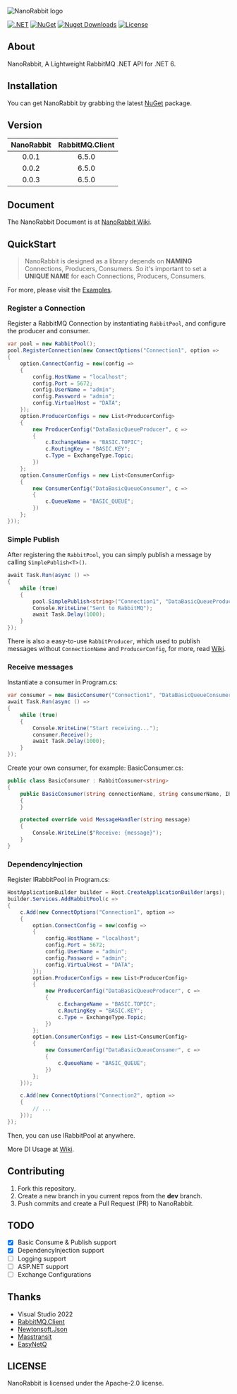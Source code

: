 ﻿![NanoRabbit logo](https://raw.githubusercontent.com/cgcel/NanoRabbit/master/Img/logo.png)

[![.NET](https://github.com/cgcel/NanoRabbit/actions/workflows/dotnet.yml/badge.svg?branch=master&event=push)](https://github.com/cgcel/NanoRabbit/actions/workflows/dotnet.yml) [![NuGet](https://img.shields.io/nuget/v/NanoRabbit.svg)](https://nuget.org/packages/NanoRabbit) [![Nuget Downloads](https://img.shields.io/nuget/dt/NanoRabbit)](https://www.nuget.org/packages/NanoRabbit) [![License](https://img.shields.io/github/license/cgcel/NanoRabbit)](https://github.com/cgcel/NanoRabbit)

## About

NanoRabbit, A Lightweight RabbitMQ .NET API for .NET 6.

## Installation

You can get NanoRabbit by grabbing the latest [NuGet](https://www.nuget.org/packages/NanoRabbit) package. 

## Version

| NanoRabbit | RabbitMQ.Client |
| :---: | :---: |
| 0.0.1 | 6.5.0 |
| 0.0.2 | 6.5.0 |
| 0.0.3 | 6.5.0 |

## Document

The NanoRabbit Document is at [NanoRabbit Wiki](https://github.com/cgcel/NanoRabbit/wiki).

## QuickStart

> NanoRabbit is designed as a library depends on **NAMING** Connections, Producers, Consumers. So it's important to set a **UNIQUE NAME** for each Connections, Producers, Consumers.

For more, please visit the [Examples](https://github.com/cgcel/NanoRabbit/tree/master/Example).

### Register a Connection

Register a RabbitMQ Connection by instantiating `RabbitPool`, and configure the producer and consumer.

```csharp
var pool = new RabbitPool();
pool.RegisterConnection(new ConnectOptions("Connection1", option =>
{
    option.ConnectConfig = new(config =>
    {
        config.HostName = "localhost";
        config.Port = 5672;
        config.UserName = "admin";
        config.Password = "admin";
        config.VirtualHost = "DATA";
    });
    option.ProducerConfigs = new List<ProducerConfig>
    {
        new ProducerConfig("DataBasicQueueProducer", c =>
        {
            c.ExchangeName = "BASIC.TOPIC";
            c.RoutingKey = "BASIC.KEY";
            c.Type = ExchangeType.Topic;
        })
    };
    option.ConsumerConfigs = new List<ConsumerConfig>
    {
        new ConsumerConfig("DataBasicQueueConsumer", c =>
        {
            c.QueueName = "BASIC_QUEUE";
        })
    };
}));
```

### Simple Publish

After registering the `RabbitPool`, you can simply publish a message by calling `SimplePublish<T>()`.

```csharp
await Task.Run(async () =>
{
    while (true)
    {
        pool.SimplePublish<string>("Connection1", "DataBasicQueueProducer", "Hello from SimplePublish<T>()!");
        Console.WriteLine("Sent to RabbitMQ");
        await Task.Delay(1000);
    }
});
```

There is also a easy-to-use `RabbitProducer`, which used to publish messages without `ConnectionName` and `ProducerConfig`, for more, read [Wiki](https://github.com/cgcel/NanoRabbit/wiki/Producer).

### Receive messages

Instantiate a consumer in Program.cs:

```csharp
var consumer = new BasicConsumer("Connection1", "DataBasicQueueConsumer", pool);
await Task.Run(async () =>
{
    while (true)
    {
        Console.WriteLine("Start receiving...");
        consumer.Receive();
        await Task.Delay(1000);
    }
});
```

Create your own consumer, for example: BasicConsumer.cs:

```csharp
public class BasicConsumer : RabbitConsumer<string>
{
    public BasicConsumer(string connectionName, string consumerName, IRabbitPool pool) : base(connectionName, consumerName, pool)
    {
    }

    protected override void MessageHandler(string message)
    {
        Console.WriteLine($"Receive: {message}");
    }
}
```

### DependencyInjection

Register IRabbitPool in Program.cs:

```csharp
HostApplicationBuilder builder = Host.CreateApplicationBuilder(args);
builder.Services.AddRabbitPool(c =>
{
    c.Add(new ConnectOptions("Connection1", option =>
    {
        option.ConnectConfig = new(config =>
        {
            config.HostName = "localhost";
            config.Port = 5672;
            config.UserName = "admin";
            config.Password = "admin";
            config.VirtualHost = "DATA";
        });
        option.ProducerConfigs = new List<ProducerConfig>
        {
            new ProducerConfig("DataBasicQueueProducer", c =>
            {
                c.ExchangeName = "BASIC.TOPIC";
                c.RoutingKey = "BASIC.KEY";
                c.Type = ExchangeType.Topic;
            })
        };
        option.ConsumerConfigs = new List<ConsumerConfig>
        {
            new ConsumerConfig("DataBasicQueueConsumer", c =>
            {
                c.QueueName = "BASIC_QUEUE";
            })
        };
    }));

    c.Add(new ConnectOptions("Connection2", option =>
    {
        // ...
    }));
});
```

Then, you can use IRabbitPool at anywhere.

More DI Usage at [Wiki](https://github.com/cgcel/NanoRabbit/wiki/DependencyInjection).

## Contributing

1. Fork this repository.
2. Create a new branch in you current repos from the **dev** branch.
3. Push commits and create a Pull Request (PR) to NanoRabbit.

## TODO

- [x] Basic Consume & Publish support
- [x] DependencyInjection support
- [ ] Logging support
- [ ] ASP.NET support
- [ ] Exchange Configurations

## Thanks

- Visual Studio 2022
- [RabbitMQ.Client](https://github.com/rabbitmq/rabbitmq-dotnet-client)
- [Newtonsoft.Json](https://github.com/JamesNK/Newtonsoft.Json)
- [Masstransit](https://github.com/masstransit/masstransit)
- [EasyNetQ](https://github.com/autofac/Autofac)

## LICENSE

NanoRabbit is licensed under the Apache-2.0 license.
